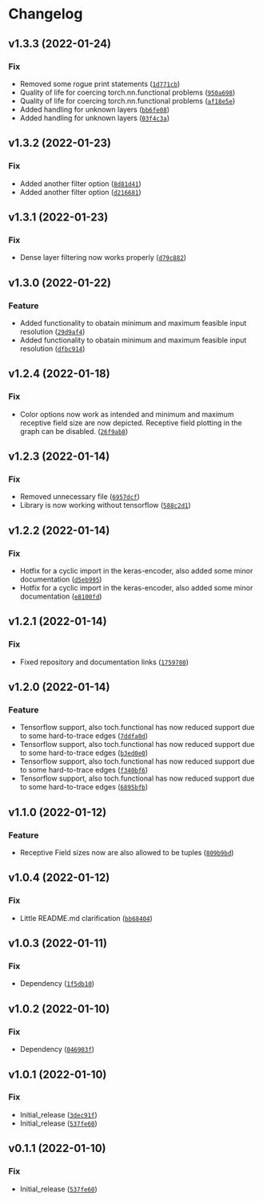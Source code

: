 # Changelog

<!--next-version-placeholder-->

## v1.3.3 (2022-01-24)
### Fix
* Removed some rogue print statements ([`1d771cb`](https://github.com/MLRichter/receptive_field_analysis_toolbox/commit/1d771cb07162f889f1921e98e22ae90d05556360))
* Quality of life for coercing torch.nn.functional problems ([`950a698`](https://github.com/MLRichter/receptive_field_analysis_toolbox/commit/950a698276377a2431ec14e192fbc2c60efd5210))
* Quality of life for coercing torch.nn.functional problems ([`af18e5e`](https://github.com/MLRichter/receptive_field_analysis_toolbox/commit/af18e5e2f3ae7394297293ee3fbf5fffed4a17bb))
* Added handling for unknown layers ([`bb6fe08`](https://github.com/MLRichter/receptive_field_analysis_toolbox/commit/bb6fe085c68df1f3d08ae5fff07a650f97230f22))
* Added handling for unknown layers ([`03f4c3a`](https://github.com/MLRichter/receptive_field_analysis_toolbox/commit/03f4c3a7cfd492e928f8ded8fcace5300eb74c62))

## v1.3.2 (2022-01-23)
### Fix
* Added another filter option ([`8d81d41`](https://github.com/MLRichter/receptive_field_analysis_toolbox/commit/8d81d417b4b661a9d576783ec8dd73bc244f0edd))
* Added another filter option ([`d216681`](https://github.com/MLRichter/receptive_field_analysis_toolbox/commit/d216681ee8a40a3a66db34141efb6c201d7c645f))

## v1.3.1 (2022-01-23)
### Fix
* Dense layer filtering now works properly ([`d79c882`](https://github.com/MLRichter/receptive_field_analysis_toolbox/commit/d79c8821e97f6a1b5f229e0ae9c308224d306c78))

## v1.3.0 (2022-01-22)
### Feature
* Added functionality to obatain minimum and maximum feasible input resolution ([`29d9af4`](https://github.com/MLRichter/receptive_field_analysis_toolbox/commit/29d9af4a5fb236d01daa5309daf00e531f3291b2))
* Added functionality to obatain minimum and maximum feasible input resolution ([`dfbc914`](https://github.com/MLRichter/receptive_field_analysis_toolbox/commit/dfbc914c2d01daf582409f4b27fccb5a4acfbe51))

## v1.2.4 (2022-01-18)
### Fix
* Color options now work as intended and minimum and maximum receptive field size are now depicted. Receptive field plotting in the graph can be disabled. ([`26f9ab8`](https://github.com/MLRichter/receptive_field_analysis_toolbox/commit/26f9ab8f17683cfda49127ae46ecef4826ba6b23))

## v1.2.3 (2022-01-14)
### Fix
* Removed unnecessary file ([`6957dcf`](https://github.com/MLRichter/receptive_field_analysis_toolbox/commit/6957dcfae045e6e6e6011c34429912013aa2706b))
* Library is now working without tensorflow ([`588c2d1`](https://github.com/MLRichter/receptive_field_analysis_toolbox/commit/588c2d18a9c57f0a09d9e157d96a76aa8adb6389))

## v1.2.2 (2022-01-14)
### Fix
* Hotfix for a cyclic import in the keras-encoder, also added some minor documentation ([`d5eb995`](https://github.com/MLRichter/receptive_field_analysis_toolbox/commit/d5eb995f6c25c28ee189a106bde2121896eaf16b))
* Hotfix for a cyclic import in the keras-encoder, also added some minor documentation ([`e8100fd`](https://github.com/MLRichter/receptive_field_analysis_toolbox/commit/e8100fd927975d825793060b6810fdfaf4df2891))

## v1.2.1 (2022-01-14)
### Fix
* Fixed repository and documentation links ([`1759780`](https://github.com/MLRichter/receptive_field_analysis_toolbox/commit/175978062acc536328ef59ab5f9d21a99828f3eb))

## v1.2.0 (2022-01-14)
### Feature
* Tensorflow support, also toch.functional has now reduced support due to some hard-to-trace edges ([`7ddfa0d`](https://github.com/MLRichter/receptive_field_analysis_toolbox/commit/7ddfa0d83212ef5b0936ec93f13ade1e2518cb3c))
* Tensorflow support, also toch.functional has now reduced support due to some hard-to-trace edges ([`b3ed0e0`](https://github.com/MLRichter/receptive_field_analysis_toolbox/commit/b3ed0e0e2b5baf6dff25c6176bb35ed40fab74cc))
* Tensorflow support, also toch.functional has now reduced support due to some hard-to-trace edges ([`f340bf6`](https://github.com/MLRichter/receptive_field_analysis_toolbox/commit/f340bf660a39a8eb31d2a9a2a3d897eb1d4b5677))
* Tensorflow support, also toch.functional has now reduced support due to some hard-to-trace edges ([`6895bfb`](https://github.com/MLRichter/receptive_field_analysis_toolbox/commit/6895bfb4d6453ddacb7fb00cac300943885c1fe3))

## v1.1.0 (2022-01-12)
### Feature
* Receptive Field sizes now are also allowed to be tuples ([`809b9bd`](https://github.com/MLRichter/receptive_field_analysis_toolbox/commit/809b9bda9455726f41ca6351e68474a3e900cee8))

## v1.0.4 (2022-01-12)
### Fix
* Little README.md clarification ([`bb68404`](https://github.com/MLRichter/receptive_field_analysis_toolbox/commit/bb68404d3998629157fdf1dc7b02c449603f09dd))

## v1.0.3 (2022-01-11)
### Fix
* Dependency ([`1f5db10`](https://github.com/MLRichter/receptive_field_analysis_toolbox/commit/1f5db1059f306ab45babe583649a1a24e85749ff))

## v1.0.2 (2022-01-10)
### Fix
* Dependency ([`046903f`](https://github.com/MLRichter/receptive_field_analysis_toolbox/commit/046903ff40052f48dde981f56ecc7961f1f5f76c))

## v1.0.1 (2022-01-10)
### Fix
* Initial_release ([`3dec91f`](https://github.com/MLRichter/receptive_field_analysis_toolbox/commit/3dec91f04683a0389442adc2bf5bbe8cc709783b))
* Initial_release ([`537fe60`](https://github.com/MLRichter/receptive_field_analysis_toolbox/commit/537fe6067940b5fb4121c5286076243e4ac482cf))

## v0.1.1 (2022-01-10)
### Fix
* Initial_release ([`537fe60`](https://github.com/MLRichter/receptive_field_analysis_toolbox/commit/537fe6067940b5fb4121c5286076243e4ac482cf))
